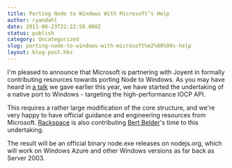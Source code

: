 ```yaml
---
title: Porting Node to Windows With Microsoft’s Help
author: ryandahl
date: 2011-06-23T22:22:58.000Z
status: publish
category: Uncategorized
slug: porting-node-to-windows-with-microsoft%e2%80%99s-help
layout: blog-post.hbs
---
```


I'm pleased to announce that Microsoft is partnering with Joyent in formally contributing resources towards porting Node to Windows. As you may have heard in <a href="http://nodejs.org/nodeconf.pdf" title="a talk">a talk</a> we gave earlier this year, we have started the undertaking of a native port to Windows - targeting the high-performance IOCP API.
 
This requires a rather large modification of the core structure, and we're very happy to have official guidance and engineering resources from Microsoft. <a href="https://www.cloudkick.com/">Rackspace</a> is also contributing <a href="https://github.com/piscisaureus">Bert Belder</a>'s time to this undertaking.
 
The result will be an official binary node.exe releases on nodejs.org, which will work on Windows Azure and other Windows versions as far back as Server 2003.
